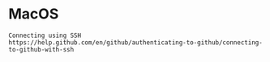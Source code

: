 # MacOS
    Connecting using SSH
    https://help.github.com/en/github/authenticating-to-github/connecting-to-github-with-ssh
